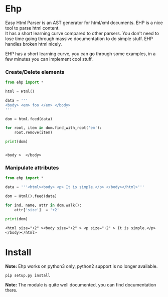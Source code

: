 # Ehp

Easy Html Parser is an AST generator for html/xml documents. EHP is a nice tool to parse html content.  
It has a short learning curve compared to other parsers. You don't need to lose time going through massive 
documentation to do simple stuff. EHP handles broken html nicely.

EHP has a short learning curve, you can go through some examples, in a few minutes
you can implement cool stuff.

### Create/Delete elements

~~~python
from ehp import *

html = Html()

data = '''
<body> <em> foo </em> </body>
'''

dom = html.feed(data)

for root, item in dom.find_with_root('em'):
    root.remove(item)

print(dom)
~~~

~~~

<body >  </body>
~~~

### Manipulate attributes

~~~python
from ehp import *

data = '''<html><body> <p> It is simple.</p> </body></html>'''

dom = Html().feed(data)

for ind, name, attr in dom.walk():
    attr['size']  = '+2'

print(dom)
~~~

~~~
<html size="+2" ><body size="+2" > <p size="+2" > It is simple.</p> </body></html>
~~~

Install
=======

**Note:** Ehp works on python3 only, python2 support is no longer available.

~~~
pip setup.py install
~~~
    
**Note:** The module is quite well documented, you can find documentation there.





